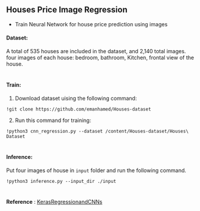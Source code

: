 ## Houses Price Image Regression

- Train Neural Network for house price prediction using images

#### Dataset:

A total of 535 houses are included in the dataset, and 2,140 total images. four images of each house: bedroom, bathroom, Kitchen, frontal view of the house.

#

#### Train:

1. Download dataset uising the following command:

```
!git clone https://github.com/emanhamed/Houses-dataset
```

2. Run this command for training:

```
!python3 cnn_regression.py --dataset /content/Houses-dataset/Houses\ Dataset
```
#

#### Inference:

Put four images of house in `input` folder and run the following command.

```
!python3 inference.py --input_dir ./input
```

#

**Reference** : [KerasRegressionandCNNs]( https://www.pyimagesearch.com/2019/01/28/keras-regression-and-cnns/)
